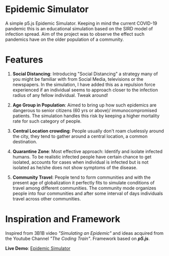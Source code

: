 # Epidemic Simulator
A simple p5.js Epidemic Simulator.
Keeping in mind the current COVID-19 pandemic this is an educational simulation based on the SIRD model of infection spread. Aim of the project 
was to observe the effect such pandemics have on the older population of a community.
# Features
1. **Social Distancing**: Introducing "Social Distancing" a strategy many of you might be familiar with from Social Media, televisions or the        newspapers. In the simulation, I have added this as a repulsion force experienced if an individual seems to approach closer to the infection 
radius of any fellow individual. Tweak around!

2. **Age Group in Population**: Aimed to bring up how such epidemics are dangerous to senior citizens (60 yrs or above)/ immunocompromised 
patients. The simulation handles this risk by keeping a higher mortality rate for such category of people.

3. **Central Location crowding**: People usually don't roam cluelessly around the city, they tend to gather around a central location, a common destination. 

4. **Quarantine Zone**: Most effective approach: Identify and isolate infected humans. To be realistic infected people have certain chance to 
get isolated, accounts for cases when individual is infected but is not isolated as he/she does not show symptoms of the disease.

5. **Community Travel**: People tend to form communities and with the present age of globalization it perfectly fits to simulate conditions of 
travel among different communities. The community mode organizes people into four communities and after some interval of days individuals 
travel across other communities. 
# Inspiration and Framework
Inspired from 3B1B video *"Simulating an Epidemic"* and ideas acquired from the Youtube Channel *"The Coding Train"*.
Framework based on ***p5.js***.

**Live Demo**: [Epidemic Simulator](https://knaticat.github.io/Epidemic-Simulator/)
